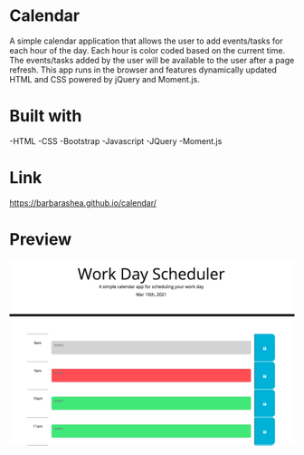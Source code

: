 # Calendar

A simple calendar application that allows the user to add events/tasks for each hour of the day. Each hour is color coded based on the current time. The events/tasks added by the user will be available to the user after a page refresh. This app runs in the browser and features dynamically updated HTML and CSS powered by jQuery and Moment.js.

# Built with

-HTML
-CSS
-Bootstrap
-Javascript
-JQuery
-Moment.js

# Link

https://barbarashea.github.io/calendar/


# Preview

![A user clicks on time-blocks in the color-coded calendar and edits the events.](day-planner-preview.png)